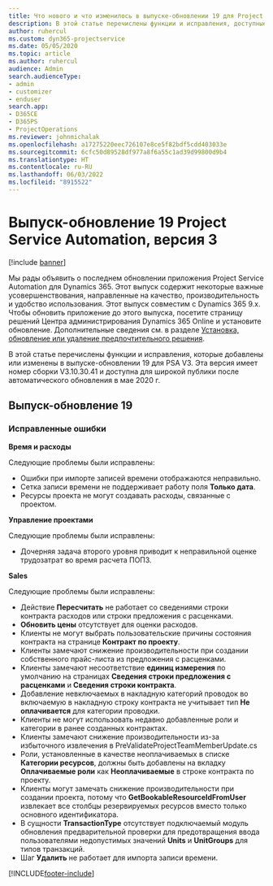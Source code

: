 ```yaml
---
title: Что нового и что изменилось в выпуске-обновлении 19 для Project Service Automation версии 3
description: В этой статье перечислены функции и исправления, доступные в выпуске-обновлении 19 для Project Service Automation, V3.
author: ruhercul
ms.custom: dyn365-projectservice
ms.date: 05/05/2020
ms.topic: article
ms.author: ruhercul
audience: Admin
search.audienceType:
- admin
- customizer
- enduser
search.app:
- D365CE
- D365PS
- ProjectOperations
ms.reviewer: johnmichalak
ms.openlocfilehash: a17275220eec726107e8ce5f82bdf5cdd403033e
ms.sourcegitcommit: 6cfc50d89528df977a8f6a55c1ad39d99800d9b4
ms.translationtype: HT
ms.contentlocale: ru-RU
ms.lasthandoff: 06/03/2022
ms.locfileid: "8915522"
---
```

# <a name="project-service-automation-update-release-19-v3"></a>Выпуск-обновление 19 Project Service Automation, версия 3

[!include [banner](../includes/psa-now-project-operations.md)]

Мы рады объявить о последнем обновлении приложения Project Service Automation для Dynamics 365. Этот выпуск содержит некоторые важные усовершенствования, направленные на качество, производительность и удобство использования. Этот выпуск совместим с Dynamics 365 9.x. Чтобы обновить приложение до этого выпуска, посетите страницу решений Центра администрирования Dynamics 365 Online и установите обновление. Дополнительные сведения см. в разделе [Установка, обновление или удаление предпочтительного решения](/power-platform/admin/install-remove-preferred-solution).

В этой статье перечислены функции и исправления, которые добавлены или изменены в выпуске-обновлении 19 для PSA V3. Эта версия имеет номер сборки V3.10.30.41 и доступна для широкой публики после автоматического обновления в мае 2020 г.

## <a name="update-release-19"></a>Выпуск-обновление 19

### <a name="bug-fixes"></a>Исправленные ошибки

**Время и расходы**

Следующие проблемы были исправлены: 

- Ошибки при импорте записей времени отображаются неправильно.
- Сетка записи времени не поддерживает работу поля **Только дата**.
- Ресурсы проекта не могут создавать расходы, связанные с проектом.

**Управление проектами**

Следующие проблемы были исправлены: 

-  Дочерняя задача второго уровня приводит к неправильной оценке трудозатрат во время расчета ПОПЗ.

**Sales**

Следующие проблемы были исправлены: 

- Действие **Пересчитать** не работает со сведениями строки контракта расходов или строки предложения с расценками.
- **Обновить цены** отсутствует для оценки расходов.
-  Клиенты не могут выбрать пользовательские причины состояния контракта на странице **Контракт по проекту**.
- Клиенты замечают снижение производительности при создании собственного прайс-листа из предложения с расценками.
- Клиенты замечают несоответствие **единиц измерения** по умолчанию на страницах **Сведения строки предложения с расценками** и **Сведения строки контракта**.
- Добавление невключаемых в накладную категорий проводок во включаемую в накладную строку контракта не учитывает тип **Не оплачивается** для категории проводки.
- Клиенты не могут использовать недавно добавленные роли и категории в ранее созданных контрактах.
- Клиенты замечают снижение производительности из-за избыточного извлечения в PreValidateProjectTeamMemberUpdate.cs
- Роли, установленные в качестве неоплачиваемых в списке **Категории ресурсов**, должны быть добавлены на вкладку **Оплачиваемые роли** как **Неоплачиваемые** в строке контракта по проекту.
- Клиенты могут замечать снижение производительности при создании проекта, потому что **GetBookableResourceIdFromUser** извлекает все столбцы резервируемых ресурсов вместо только основного идентификатора.
- В сущности **TransactionType** отсутствует подключаемый модуль обновления предварительной проверки для предотвращения ввода пользователями недопустимых значений **Units** и **UnitGroups** для типов транзакций.
- Шаг **Удалить** не работает для импорта записи времени.


[!INCLUDE[footer-include](../includes/footer-banner.md)]
